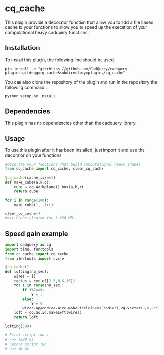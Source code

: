 # cq_cache

This plugin provide a decorator function that allow you to add a file based cache to your functions to allow you to speed up the execution of your computational heavy cadquery functions.

## Installation

To install this plugin, the following line should be used.

```
pip install -e "git+https://github.com/CadQuery/cadquery-plugins.git#egg=cq_cache&subdirectory=plugins/cq_cache"
```
You can also clone the repository of the plugin and run in the repository the following command :
```
python setup.py install
```

## Dependencies

This plugin has no dependencies other than the cadquery library.

## Usage

To use this plugin after it has been installed, just import it and use the decorator on your functions

```python
#decorate your functions that build computational heavy shapes
from cq_cache import cq_cache, clear_cq_cache

@cq_cache(cache_size=1)
def make_cube(a,b,c):
    cube = cq.Workplane().box(a,b,c)
    return cube

for i in range(200):
    make_cube(1,1,1+i)

clear_cq_cache()
#>>> Cache cleared for 1.036 MB
```

## Speed gain example 
```python
import cadquery as cq 
import time, functools
from cq_cache import cq_cache
from itertools import cycle

@cq_cache()
def lofting(nb_sec):
    wires = []
    radius = cycle([2,5,8,6,10])
    for i in range(nb_sec):  
        if i%2==0:
            Y = 1
        else:
            Y = 0     
        wires.append(cq.Wire.makeCircle(next(radius),cq.Vector(0,0,5*i),cq.Vector(0,Y,1)))
    loft = cq.Solid.makeLoft(wires)
    return loft

lofting(500)

# First script run :
# >>> 4500 ms
# Second script run :
# >>> 20 ms
```